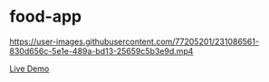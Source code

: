 # food-app

https://user-images.githubusercontent.com/77205201/231086561-830d656c-5e1e-489a-bd13-25659c5b3e9d.mp4

<a href="https://food-4d5utytzg-litpreet.vercel.app/" />Live Demo</a>

